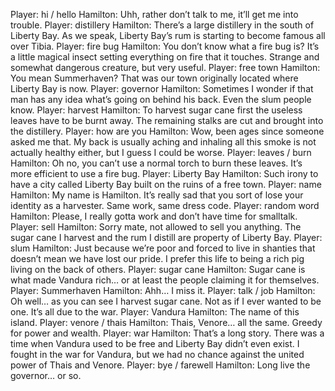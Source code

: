 Player: hi / hello
Hamilton: Uhh, rather don’t talk to me, it’ll get me into trouble.
Player: distillery
Hamilton: There’s a large distillery in the south of Liberty Bay. As we speak, Liberty Bay’s rum is starting to become famous all over Tibia.
Player: fire bug
Hamilton: You don’t know what a fire bug is? It’s a little magical insect setting everything on fire that it touches. Strange and somewhat dangerous creature, but very useful.
Player: free town
Hamilton: You mean Summerhaven? That was our town originally located where Liberty Bay is now.
Player: governor
Hamilton: Sometimes I wonder if that man has any idea what’s going on behind his back. Even the slum people know.
Player: harvest
Hamilton: To harvest sugar cane first the useless leaves have to be burnt away. The remaining stalks are cut and brought into the distillery.
Player: how are you
Hamilton: Wow, been ages since someone asked me that. My back is usually aching and inhaling all this smoke is not actually healthy either, but I guess I could be worse.
Player: leaves / burn
Hamilton: Oh no, you can’t use a normal torch to burn these leaves. It’s more efficient to use a fire bug.
Player: Liberty Bay
Hamilton: Such irony to have a city called Liberty Bay built on the ruins of a free town.
Player: name
Hamilton: My name is Hamilton. It’s really sad that you sort of lose your identity as a harvester. Same work, same dress code.
Player: random word
Hamilton: Please, I really gotta work and don’t have time for smalltalk.
Player: sell
Hamilton: Sorry mate, not allowed to sell you anything. The sugar cane I harvest and the rum I distill are property of Liberty Bay.
Player: slum
Hamilton: Just because we’re poor and forced to live in shanties that doesn’t mean we have lost our pride. I prefer this life to being a rich pig living on the back of others.
Player: sugar cane
Hamilton: Sugar cane is what made Vandura rich… or at least the people claiming it for themselves.
Player: Summerhaven
Hamilton: Ahh… I miss it.
Player: talk / job
Hamilton: Oh well… as you can see I harvest sugar cane. Not as if I ever wanted to be one. It’s all due to the war.
Player: Vandura
Hamilton: The name of this island.
Player: venore / thais
Hamilton: Thais, Venore… all the same. Greedy for power and wealth.
Player: war
Hamilton: That’s a long story. There was a time when Vandura used to be free and Liberty Bay didn’t even exist. I fought in the war for Vandura, but we had no chance against the united power of Thais and Venore.
Player: bye / farewell
Hamilton: Long live the governor… or so.
